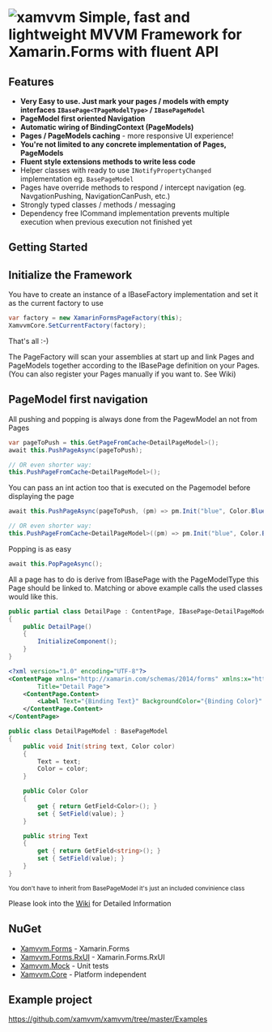# ![xamvvm](http://res.cloudinary.com/escamoteur/image/upload/c_scale,w_150/v1476723686/xamvvm2_ufjcqq.png) Simple, fast and lightweight MVVM Framework for Xamarin.Forms with fluent API

## Features

- **Very Easy to use. Just mark your pages / models with empty interfaces `IBasePage<TPageModelType>` / `IBasePageModel`**
- **PageModel first oriented Navigation**
- **Automatic wiring of BindingContext (PageModels)**
- **Pages / PageModels caching** - more responsive UI experience!
- **You're not limited to any concrete implementation of Pages, PageModels**
- **Fluent style extensions methods to write less code**
- Helper classes with ready to use `INotifyPropertyChanged` implementation eg. `BasePageModel`
- Pages have override methods to respond / intercept navigation (eg. NavgationPushing, NavigationCanPush, etc.) 
- Strongly typed classes / methods / messaging
- Dependency free ICommand implementation prevents multiple execution when previous execution not finished yet



## Getting Started

## Initialize the Framework

You have to create an instance of a IBaseFactory implementation and set it as the current factory to use

```C#
var factory = new XamarinFormsPageFactory(this);
XamvvmCore.SetCurrentFactory(factory);
```

That's all :-) 

The PageFactory will scan your assemblies at start up and link Pages and PageModels together according to the IBasePage definition on your Pages.
(You can also register your Pages manually if you want to. See Wiki)


## PageModel first navigation

All pushing and popping is always done from the PagewModel an not from Pages

```C#
var pageToPush = this.GetPageFromCache<DetailPageModel>();
await this.PushPageAsync(pageToPush);

// OR even shorter way:
this.PushPageFromCache<DetailPageModel>();
```

You can pass an int action too that is executed on the Pagemodel before displaying the page

```C#
await this.PushPageAsync(pageToPush, (pm) => pm.Init("blue", Color.Blue));

// OR even shorter way:
this.PushPageFromCache<DetailPageModel>((pm) => pm.Init("blue", Color.Blue));
```

Popping is as easy

```C#
await this.PopPageAsync();
```


All a page has to do is derive from IBasePage<PageModelType> with the PageModelType this Page should be linked to.
Matching or above example calls the used classes would like this.

```C#
public partial class DetailPage : ContentPage, IBasePage<DetailPageModel>
{
	public DetailPage()
	{
		InitializeComponent();
	}
}
```

```XML
<?xml version="1.0" encoding="UTF-8"?>
<ContentPage xmlns="http://xamarin.com/schemas/2014/forms" xmlns:x="http://schemas.microsoft.com/winfx/2009/xaml" x:Class="Examples.DetailPage"
		Title="Detail Page">
	<ContentPage.Content>
		<Label Text="{Binding Text}" BackgroundColor="{Binding Color}" HorizontalTextAlignment="Center" VerticalTextAlignment="Center"/>
	</ContentPage.Content>
</ContentPage>

```

```C#
public class DetailPageModel : BasePageModel
{
	public void Init(string text, Color color)
	{
		Text = text;
		Color = color;
	}

	public Color Color
	{
		get { return GetField<Color>(); }
		set { SetField(value); }
	}

	public string Text
	{
		get { return GetField<string>(); }
		set { SetField(value); }
	}
}
```
<sub>You don't have to inherit from BasePageModel it's just an included convinience class</sub>


Please look into the [Wiki](https://github.com/xamvvm/xamvvm/wiki) for Detailed Information

## NuGet

- [Xamvvm.Forms](https://www.nuget.org/packages/Xamvvm.Forms/) - Xamarin.Forms
- [Xamvvm.Forms.RxUI](https://www.nuget.org/packages/Xamvvm.Forms.RxUI/) - Xamarin.Forms.RxUI
- [Xamvvm.Mock](https://www.nuget.org/packages/Xamvvm.Mock/) - Unit tests
- [Xamvvm.Core](https://www.nuget.org/packages/Xamvvm.Core/) - Platform independent

## Example project

https://github.com/xamvvm/xamvvm/tree/master/Examples

